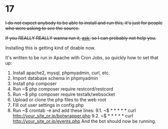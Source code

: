 # 17
~~I do not expect anybody to be able to install and run this, it's just for people who were asking to see the source.~~

~~If you REALLY REALLY wanna run it, [ask](https://discord.gg/MpUB5Hp), so I can probably not help you.~~

Installing this is getting kind of doable now.

It's written to be run in Apache with Cron Jobs, so quickly how to set that up:

1. Install apache2, mysql, phpmyadmin, curl, etc.
2. Import database schema in phpmyadmin
3. Install php composer
4. Run ~$ php composer require restcord/restcord
5. Run ~$ php composer require textalk/websocket
6. Upload or clone the php files to the web root
7. Fill out user settings in config.php
9. Run ~$ crontab -e and add these lines:
9.1. ~$ * * * * * curl http://your_site_or.ip/botwrapper.php
9.2. ~$ * * * * * curl http://your_site_or.ip/events.php
And the bot should now be running.

